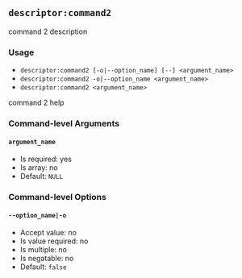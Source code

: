 `descriptor:command2`
---------------------

command 2 description

### Usage

* `descriptor:command2 [-o|--option_name] [--] <argument_name>`
* `descriptor:command2 -o|--option_name <argument_name>`
* `descriptor:command2 <argument_name>`

command 2 help

### Command-level Arguments

#### `argument_name`

* Is required: yes
* Is array: no
* Default: `NULL`

### Command-level Options

#### `--option_name|-o`

* Accept value: no
* Is value required: no
* Is multiple: no
* Is negatable: no
* Default: `false`
